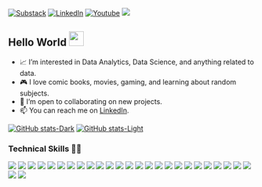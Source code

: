[![Substack](https://img.shields.io/badge/Substack-Subscribe-orange?style=flat&logo=substack&logoColor=white)](https://thebadcoder.substack.com) [![LinkedIn](https://img.shields.io/badge/LinkedIn-connect-blue.svg?logo=linkedin&logoColor=white)](https://www.linkedin.com/in/mishalsalim/)  [![Youtube](https://img.shields.io/badge/YouTube-subscribe-red)](https://www.youtube.com/@thebadcoder96)  ![](https://visitor-badge.laobi.icu/badge?page_id=thebadcoder96.thebadcoder96) 
## Hello World <img src="https://raw.githubusercontent.com/MartinHeinz/MartinHeinz/master/wave.gif" width="30px" height="30px" /> 

- 📈 I’m interested in Data Analytics, Data Science, and anything related to data.
- 🎮 I love comic books, movies, gaming, and learning about random subjects.
- 🤝 I’m open to collaborating on new projects.
- 📫 You can reach me on [LinkedIn](https://www.linkedin.com/in/mishalsalim/).

<!-- ![Top Langs](https://github-readme-stats.vercel.app/api/top-langs/?username=thebadcoder96&theme=tokyonight&hide_progress=true) -->
[![GitHub stats-Dark](https://github-readme-stats.vercel.app/api?username=thebadcoder96&custom_title=thebadcoder's%20Github%20Stats&show_icons=true&theme=dark#gh-dark-mode-only)](https://github.com/anuraghazra/github-readme-stats#gh-dark-mode-only)
[![GitHub stats-Light](https://github-readme-stats.vercel.app/api?username=thebadcoder96&show_icons=true&theme=default#gh-light-mode-only)](https://github.com/anuraghazra/github-readme-stats#gh-light-mode-only) &nbsp;
<!-- ![](https://streak-stats.demolab.com/?user=thebadcoder96&theme=dark#gh-dark-mode-only) -->




### Technical Skills 💪🏻 
![](https://img.shields.io/badge/Python-3776AB?style=for-the-badge&logo=python&logoColor=white) 
![](https://img.shields.io/badge/SQL%20Server-FF0000?style=for-the-badge&logo=microsoftsqlserver&logoColor=white)
![](https://img.shields.io/badge/Power_BI-F7DF1E?style=for-the-badge&logo=powerbi&logoColor=black)
![](https://img.shields.io/badge/BigQuery-0078D4?style=for-the-badge&logo=googlebigquery&logoColor=white)
![](https://img.shields.io/badge/dbt-E34F26?style=for-the-badge&logo=dbt&logoColor=white) 
![](https://img.shields.io/badge/Terraform-483248?style=for-the-badge&logo=terraform&logoColor=white) 
![](https://img.shields.io/badge/Docker-0769AD?style=for-the-badge&logo=docker&logoColor=white)
![](https://img.shields.io/badge/Spark-FF5733?style=for-the-badge&logo=apachespark&logoColor=white)
![](https://img.shields.io/badge/JavaScript-F7DF1E?style=for-the-badge&logo=javascript&logoColor=black)
![](https://img.shields.io/badge/Jupypter-E44C30?style=for-the-badge&logo=jupyter&logoColor=white)
![](https://img.shields.io/badge/PostgreSQL-316192?style=for-the-badge&logo=postgresql&logoColor=white)
![](https://img.shields.io/badge/MySQL-E44C30?style=for-the-badge&logo=mysql&logoColor=white)
![](https://img.shields.io/badge/Markdown-000000?style=for-the-badge&logo=markdown&logoColor=white)
![](https://img.shields.io/badge/R-3776AB?style=for-the-badge&logo=r&logoColor=white) 
![](https://img.shields.io/badge/JSON-323330?style=for-the-badge&logo=json&logoColor=pink)
![](https://img.shields.io/badge/Java-ED8B00?style=for-the-badge&logo=openjdk&logoColor=white)
![](https://img.shields.io/badge/HTML5-E34F26?style=for-the-badge&logo=html5&logoColor=white) 
![](https://img.shields.io/badge/CSS3-1572B6?style=for-the-badge&logo=css3&logoColor=white)
![](https://img.shields.io/badge/Flask-000000?style=for-the-badge&logo=flask&logoColor=white)
![](https://img.shields.io/badge/GIT-E44C30?style=for-the-badge&logo=git&logoColor=white)
![](https://img.shields.io/badge/GitHub-100000?style=for-the-badge&logo=github&logoColor=white)
![](https://img.shields.io/badge/pytest-F80000?style=for-the-badge&logo=pytest&logoColor=black)
![](https://img.shields.io/badge/Visual_Studio_Code-0078D4?style=for-the-badge&logo=visual%20studio%20code&logoColor=white)
![](https://img.shields.io/badge/Bash-000000?style=for-the-badge&logo=gnubash&logoColor=white)
![](https://img.shields.io/badge/Notepad++-90E59A.svg?style=for-the-badge&logo=notepad%2B%2B&logoColor=black)
![](https://img.shields.io/badge/PyCharm-000000.svg?&style=for-the-badge&logo=PyCharm&logoColor=white)
![](https://img.shields.io/badge/Colab-F9AB00?style=for-the-badge&logo=googlecolab&color=525252)
</br>
<!-- [![Facebook](https://img.shields.io/badge/Facebook-add-blue.svg?logo=facebook&logoColor=white)](https://www.facebook.com/name) 
[![Quora](https://img.shields.io/badge/Quora-ask-red.svg?logo=quora)](https://www.quora.com/profile/name) 
[![Instagram](https://img.shields.io/badge/Instagram-follow-purple.svg?logo=instagram&logoColor=white)](https://www.instagram.com/name) 
[![Snapchat](https://img.shields.io/badge/Snapchat-add-yellow.svg?logo=snapchat&logoColor=white)](https://www.snapchat.com/add/name) 
[![Medium](https://img.shields.io/badge/Medium-follow-black.svg?logo=medium&logoColor=white)](https://medium.com/@name) 
[![LinkedIn](https://img.shields.io/badge/LinkedIn-connect-blue.svg?logo=linkedin&logoColor=white)](https://www.linkedin.com/in/mishalsalim/) 
 -->

<!---
thebadcoder96/thebadcoder96 is a ✨ special ✨ repository because its `README.md` (this file) appears on your GitHub profile.
You can click the Preview link to take a look at your changes.
--->
